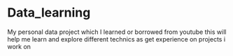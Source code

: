 # Data_learning
My personal data project which I learned or borrowed from youtube
this will help me learn and explore different technics as get experience on projects i work on 
